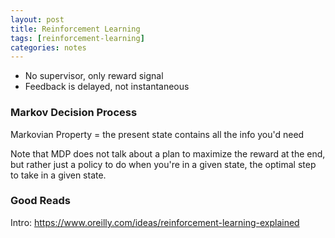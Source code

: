 ```yaml
---
layout: post
title: Reinforcement Learning
tags: [reinforcement-learning]
categories: notes
--- 
```


- No supervisor, only reward signal
- Feedback is delayed, not instantaneous

### Markov Decision Process
Markovian Property =  the present state contains all the info you'd need

Note that MDP does not talk about a plan to maximize the reward at the end, but rather just a policy to do when you're in a given state, the optimal step to take in a given state.

### Good Reads
Intro: https://www.oreilly.com/ideas/reinforcement-learning-explained
